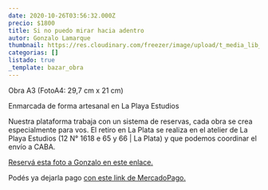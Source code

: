 ```yaml
---
date: 2020-10-26T03:56:32.000Z
precio: $1800
title: Si no puedo mirar hacia adentro
autor: Gonzalo Lamarque
thumbnail: https://res.cloudinary.com/freezer/image/upload/t_media_lib_thumb/v1603685253/2020/WhatsApp_Image_2020-10-24_at_22.22.22_mksov0.jpg
categorias: []
listado: true
_template: bazar_obra
---
```


Obra A3 (FotoA4: 29,7 cm x 21 cm)

  
Enmarcada de forma artesanal en La Playa Estudios

Nuestra plataforma trabaja con un sistema de reservas, cada obra se crea especialmente para vos. El retiro en La Plata se realiza en el atelier de La Playa Estudios (12 N° 1618 e 65 y 66 | La Plata) y que podemos coordinar el envío a CABA.

[Reservá esta foto a Gonzalo en este enlace.](https://docs.google.com/forms/d/10fHF0ASVijrzqLWWqPIWy7ywpd6uPsMWNGkoIpS1aYw/edit)

Podés ya dejarla pago [con este link de MercadoPago.](https://www.mercadopago.com.ar/checkout/v1/redirect/ad6846ab-ec64-4b46-8c84-f952b2a829d2/payment-option-form/?preference-id=222824205-2271bea7-0017-4c01-ace2-e9b094660963&p=62552e23fd96c588b8640b8fb0411a01#/)
